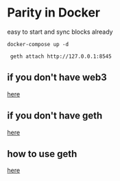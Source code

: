 # Parity in Docker

easy to start and sync blocks already

```
docker-compose up -d
```
```
 geth attach http://127.0.0.1:8545 
```
## if you don't have web3
[here](https://github.com/ethereum/wiki/wiki/JavaScript-API)

## if you don't have geth
[here](https://www.ethereum.org/cli)

## how to use geth
[here](https://github.com/ethereum/go-ethereum/wiki/JavaScript-Console#personaldeleteaccount)

